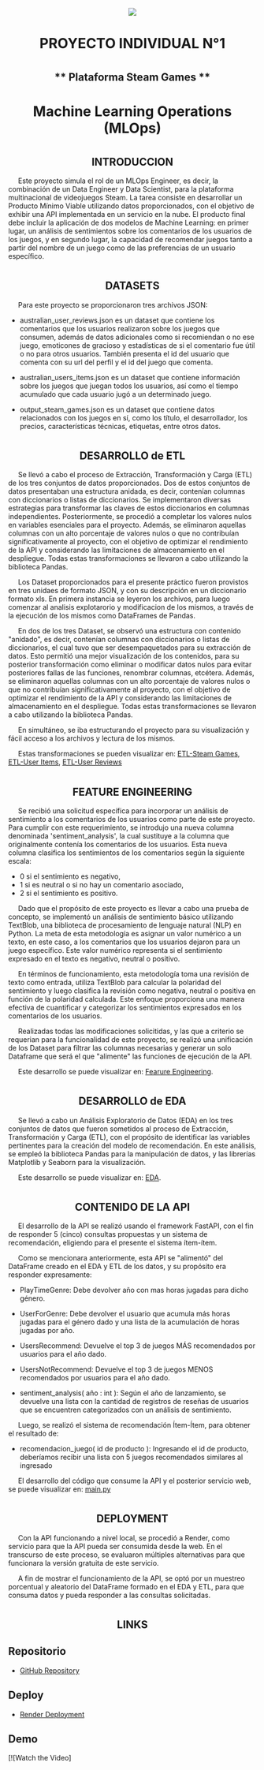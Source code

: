 <p align=center><img src=https://d31uz8lwfmyn8g.cloudfront.net/Assets/logo-henry-white-lg.png><p>

# <h1 align=center> **PROYECTO INDIVIDUAL N°1** </h1>
# <h2 align=center> ** Plataforma Steam Games ** </h2>

# <h1 align=center>**Machine Learning Operations (MLOps)**</h1>


# <h2 align=center>**INTRODUCCION**</h2>

<p style="text-indent: 20px;">
Este proyecto simula el rol de un MLOps Engineer, es decir, la combinación de un Data Engineer y Data Scientist, para la plataforma multinacional de videojuegos Steam. La tarea consiste en desarrollar un Producto Mínimo Viable utilizando datos proporcionados, con el objetivo de exhibir una API implementada en un servicio en la nube. El producto final debe incluir la aplicación de dos modelos de Machine Learning: en primer lugar, un análisis de sentimientos sobre los comentarios de los usuarios de los juegos, y en segundo lugar, la capacidad de recomendar juegos tanto a partir del nombre de un juego como de las preferencias de un usuario específico.
</p>


# <h2 align=center>**DATASETS**</h2>
<p style="text-indent: 20px;">
Para este proyecto se proporcionaron tres archivos JSON:

* australian_user_reviews.json es un dataset que contiene los comentarios que los usuarios realizaron sobre los juegos que consumen, además de datos adicionales como si recomiendan o no ese juego, emoticones de gracioso y estadísticas de si el comentario fue útil o no para otros usuarios. También presenta el id del usuario que comenta con su url del perfil y el id del juego que comenta.

* australian_users_items.json es un dataset que contiene información sobre los juegos que juegan todos los usuarios, así como el tiempo acumulado que cada usuario jugó a un determinado juego.

* output_steam_games.json es un dataset que contiene datos relacionados con los juegos en sí, como los título, el desarrollador, los precios, características técnicas, etiquetas, entre otros datos.
</p>


# <h2 align=center>**DESARROLLO de ETL**</h2>

<p style="text-indent: 20px;">
Se llevó a cabo el proceso de Extracción, Transformación y Carga (ETL) de los tres conjuntos de datos proporcionados. Dos de estos conjuntos de datos presentaban una estructura anidada, es decir, contenían columnas con diccionarios o listas de diccionarios. Se implementaron diversas estrategias para transformar las claves de estos diccionarios en columnas independientes. Posteriormente, se procedió a completar los valores nulos en variables esenciales para el proyecto. Además, se eliminaron aquellas columnas con un alto porcentaje de valores nulos o que no contribuían significativamente al proyecto, con el objetivo de optimizar el rendimiento de la API y considerando las limitaciones de almacenamiento en el despliegue. Todas estas transformaciones se llevaron a cabo utilizando la biblioteca Pandas.
</p>

<p style="text-indent: 20px;">
Los Dataset proporcionados para el presente práctico fueron provistos en tres unidaes de formato JSON, y con su descripción en un diccionario formato xls.
En primera instancia se leyeron los archivos, para luego comenzar al analisis explotarorio y modificacion de los mismos, a través de la ejecución de los mismos como DataFrames de Pandas. </p>

<p style="text-indent: 20px;">
En dos de los tres Dataset, se observó una estructura con contenido "anidado", es decir, contenían columnas con diccionarios o listas de diccionarios, el cual tuvo que ser desempaquetados para su extracción de datos. Esto permitió una mejor visualización de los contenidos, para su posterior transformación como eliminar o modificar datos nulos para evitar posteriores fallas de las funciones, renombrar columnas, etcétera. Además, se eliminaron aquellas columnas con un alto porcentaje de valores nulos o que no contribuían significativamente al proyecto, con el objetivo de optimizar el rendimiento de la API y considerando las limitaciones de almacenamiento en el despliegue. Todas estas transformaciones se llevaron a cabo utilizando la biblioteca Pandas.</p>

<p style="text-indent: 20px;">
En simultáneo, se iba estructurando el proyecto para su visualización y fácil acceso a los archivos y lectura de los mismos.
</p>

<p style="text-indent: 20px;">
  Estas transformaciones se pueden visualizar en: 
  <a href="https://github.com/leoviscay/PI_ML_OPS-tree-PT/blob/main/JupyterNotebooks/01_ETL_SteamGames.ipynb">ETL-Steam Games</a>, 
  <a href="https://github.com/leoviscay/PI_ML_OPS-tree-PT/blob/main/JupyterNotebooks/01_ETL_User_Items.ipynb">ETL-User Items</a>, 
  <a href="https://github.com/leoviscay/PI_ML_OPS-tree-PT/blob/main/JupyterNotebooks/01_ETL_User_Reviews.ipynb">ETL-User Reviews</a>
</p>


# <h2 align=center>**FEATURE ENGINEERING**</h2>

<p style="text-indent: 20px;">
Se recibió una solicitud específica para incorporar un análisis de sentimiento a los comentarios de los usuarios como parte de este proyecto. Para cumplir con este requerimiento, se introdujo una nueva columna denominada 'sentiment_analysis', la cual sustituye a la columna que originalmente contenía los comentarios de los usuarios. Esta nueva columna clasifica los sentimientos de los comentarios según la siguiente escala:

- 0 si el sentimiento es negativo,
- 1 si es neutral o si no hay un comentario asociado,
- 2 si el sentimiento es positivo.
</p>

<p style="text-indent: 20px;">
Dado que el propósito de este proyecto es llevar a cabo una prueba de concepto, se implementó un análisis de sentimiento básico utilizando TextBlob, una biblioteca de procesamiento de lenguaje natural (NLP) en Python. La meta de esta metodología es asignar un valor numérico a un texto, en este caso, a los comentarios que los usuarios dejaron para un juego específico. Este valor numérico representa si el sentimiento expresado en el texto es negativo, neutral o positivo.
</p>

<p style="text-indent: 20px;">
En términos de funcionamiento, esta metodología toma una revisión de texto como entrada, utiliza TextBlob para calcular la polaridad del sentimiento y luego clasifica la revisión como negativa, neutral o positiva en función de la polaridad calculada. Este enfoque proporciona una manera efectiva de cuantificar y categorizar los sentimientos expresados en los comentarios de los usuarios.
</p>

<p style="text-indent: 20px;">Realizadas todas las modificaciones solicitidas, y las que a criterio se requerian para la funcionalidad de este proyecto, se realizó una unificación de los Dataset para filtrar las columnas necesarias y generar un solo Dataframe que será el que "alimente" las funciones de ejecución de la API.
</p>

<p style="text-indent: 20px;">
  Este desarrollo se puede visualizar en: 
  <a href="https://github.com/leoviscay/PI_ML_OPS-tree-PT/blob/main/JupyterNotebooks/02_Feature_Enginner.ipynb">Fearure Engineering</a>. 
</p>


# <h2 align=center>**DESARROLLO de EDA**</h2>

<p style="text-indent: 20px;">
Se llevó a cabo un Análisis Exploratorio de Datos (EDA) en los tres conjuntos de datos que fueron sometidos al proceso de Extracción, Transformación y Carga (ETL), con el propósito de identificar las variables pertinentes para la creación del modelo de recomendación. En este análisis, se empleó la biblioteca Pandas para la manipulación de datos, y las librerías Matplotlib y Seaborn para la visualización.
</p>

<p style="text-indent: 20px;">
 Este desarrollo se puede visualizar en: 
  <a href="https://github.com/leoviscay/PI_ML_OPS-tree-PT/blob/main/JupyterNotebooks/03_EDA.ipynb">EDA</a>.
</p>


# <h2 align=center>**CONTENIDO DE LA API**</h2>

<p style="text-indent: 20px;">
El desarrollo de la API se realizó usando el framework FastAPI, con el fin de responder 5 (cinco) consultas propuestas y un sistema de recomendación, eligiendo para el presente el sistema ítem-ítem.
</p>

<p style="text-indent: 20px;">
Como se mencionara anteriormente, esta API se "alimentó" del DataFrame creado en el EDA y ETL de los datos, y su propósito era responder expresamente:

* PlayTimeGenre: Debe devolver año con mas horas jugadas para dicho género.

* UserForGenre: Debe devolver el usuario que acumula más horas jugadas para el género dado y una lista de la acumulación de horas jugadas por año.

* UsersRecommend: Devuelve el top 3 de juegos MÁS recomendados por usuarios para el año dado.

* UsersNotRecommend: Devuelve el top 3 de juegos MENOS recomendados por usuarios para el año dado.

* sentiment_analysis( año : int ): Según el año de lanzamiento, se devuelve una lista con la cantidad de registros de reseñas de usuarios que se encuentren categorizados con un análisis de sentimiento.
</p>

<p style="text-indent: 20px;">
Luego, se realizó el sistema de recomendación Ítem-Ítem, para obtener el resultado de:

* recomendacion_juego( id de producto ): Ingresando el id de producto, deberíamos recibir una lista con 5 juegos recomendados similares al ingresado
</p>

<p style="text-indent: 20px;">
El desarrollo del código que consume la API y el posterior servicio web, se puede visualizar en: 
 <a href="https://github.com/leoviscay/PI_ML_OPS-tree-PT/blob/main/main.py">main.py</a>
</p>


# <h2 align=center>**DEPLOYMENT**</h2>

<p style="text-indent: 20px;">
Con la API funcionando a nivel local, se procedió a Render, como servicio para que la API pueda ser consumida desde la web. En el transcurso de este proceso, se evaluaron múltiples alternativas para que funcionara la versión gratuita de este servicio.
</p>

<p style="text-indent: 20px;">
A fin de mostrar el funcionamiento de la API, se optó por un muestreo porcentual y aleatorio del DataFrame formado en el EDA y ETL, para que consuma datos y pueda responder a las consultas solicitadas.
</p>


# <h2 align=center>**LINKS**</h2>

## Repositorio

- [GitHub Repository](https://github.com/leoviscay/PI_ML_OPS-tree-PT)

## Deploy

- [Render Deployment](https://pi-steamgames-ipmi.onrender.com/)

## Demo

[![Watch the Video]
